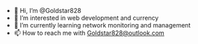 - 👋 Hi, I’m @Goldstar828
- 👀 I’m interested in web development and currency
- 🌱 I’m currently learning network monitoring and management
- 📫 How to reach me with Goldstar828@outlook.com

<!---
Goldstar828/Goldstar828 is a ✨ special ✨ repository because its `README.md` (this file) appears on your GitHub profile.
You can click the Preview link to take a look at your changes.
--->
